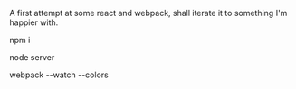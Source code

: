 A first attempt at some react and webpack, shall iterate it to something I'm happier with.

npm i

node server

webpack --watch --colors
